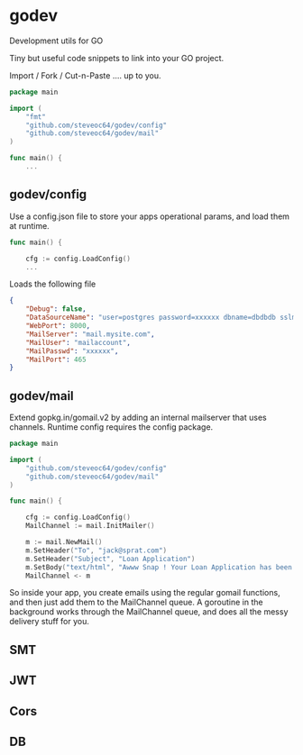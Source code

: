 # godev
Development utils for GO 

Tiny but useful code snippets to link into your GO project.

Import / Fork / Cut-n-Paste .... up to you.

```go
package main

import (
	"fmt"
	"github.com/steveoc64/godev/config"
	"github.com/steveoc64/godev/mail"
)

func main() {
	...
```


## godev/config

Use a config.json file to store your apps operational params, and load them at runtime.

```go
func main() {

	cfg := config.LoadConfig()
	...
```

Loads the following file
```json
{
	"Debug": false,
	"DataSourceName": "user=postgres password=xxxxxx dbname=dbdbdb sslmode=disable",
	"WebPort": 8000,
	"MailServer": "mail.mysite.com",
	"MailUser": "mailaccount",
	"MailPasswd": "xxxxxx",
	"MailPort": 465
}
```

## godev/mail

Extend gopkg.in/gomail.v2 by adding an internal mailserver that uses channels.
Runtime config requires the config package.

```go
package main

import (
	"github.com/steveoc64/godev/config"
	"github.com/steveoc64/godev/mail"
)

func main() {

	cfg := config.LoadConfig()
	MailChannel := mail.InitMailer()

	m := mail.NewMail()
	m.SetHeader("To", "jack@sprat.com")
	m.SetHeader("Subject", "Loan Application")
	m.SetBody("text/html", "Awww Snap ! Your Loan Application has been denied  :(")
	MailChannel <- m
```

So inside your app, you create emails using the regular gomail functions, and then just add them to the MailChannel 
queue.  A goroutine in the background works through the MailChannel queue, and does all the messy delivery stuff 
for you.

## SMT

## JWT

## Cors

## DB
